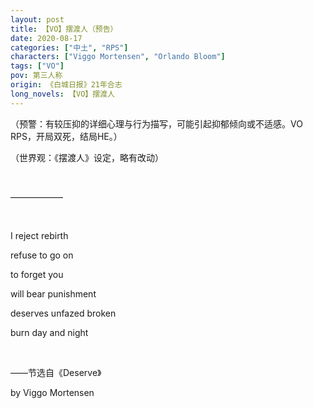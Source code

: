 ```yaml
---
layout: post
title: 【VO】摆渡人（预告）
date: 2020-08-17
categories: ["中土", "RPS"]
characters: ["Viggo Mortensen", "Orlando Bloom"]
tags: ["VO"]
pov: 第三人称
origin: 《白城日报》21年合志
long_novels: 【VO】摆渡人
---
```


（预警：有较压抑的详细心理与行为描写，可能引起抑郁倾向或不适感。VO RPS，开局双死，结局HE。）

（世界观：《摆渡人》设定，略有改动）

<br>

——————

<br>

I reject rebirth

refuse to go on

to forget you

will bear punishment

deserves unfazed broken 

burn day and night

<br>

——节选自《Deserve》

by Viggo Mortensen
